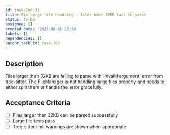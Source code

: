 ```yaml
---
id: task-100.31
title: Fix large file handling - files over 32KB fail to parse
status: To Do
assignee: []
created_date: '2025-08-05 22:38'
labels: []
dependencies: []
parent_task_id: task-100
---
```


## Description

Files larger than 32KB are failing to parse with 'Invalid argument' error from tree-sitter. The FileManager is not handling large files properly and needs to either split them or handle the error gracefully.

## Acceptance Criteria

- [ ] Files larger than 32KB can be parsed successfully
- [ ] Large file tests pass
- [ ] Tree-sitter limit warnings are shown when appropriate
